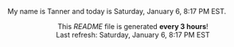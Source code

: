 My name is Tanner and today is Saturday, January 6, 8:17 PM EST.

<p align="center">This <i>README</i> file is generated <b>every 3 hours</b>!</br>Last refresh: Saturday, January 6, 8:17 PM EST<br /></p>
